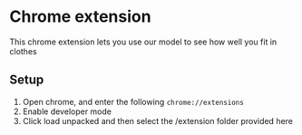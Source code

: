 # Chrome extension
This chrome extension lets you use our model to see how well you fit in clothes


## Setup
1. Open chrome, and enter the following ```chrome://extensions```
2. Enable developer mode
3. Click load unpacked and then select the /extension folder provided here
